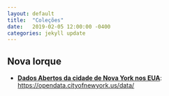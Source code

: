 ```yaml
---
layout: default
title:  "Coleções"
date:   2019-02-05 12:00:00 -0400
categories: jekyll update
---
```


## Nova Iorque

-   **[Dados Abertos da cidade de Nova York nos EUA](https://opendata.cityofnewyork.us/data/)**: https://opendata.cityofnewyork.us/data/

